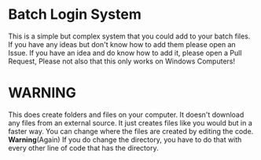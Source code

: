# Batch Login System
This is a simple but complex system that you could add to your batch files. If you have any ideas but don't know how to add them please open an Issue. If you have an idea and do know how to add it, please open a Pull Request, Please not also that this only works on Windows Computers!

# WARNING
This does create folders and files on your computer. It doesn't download any files from an external source. It just creates files like you would but in a faster way. You can change where the files are created by editing the code. **Warning**(Again) If you do change the directory, you have to do that with every other line of code that has the directory.
